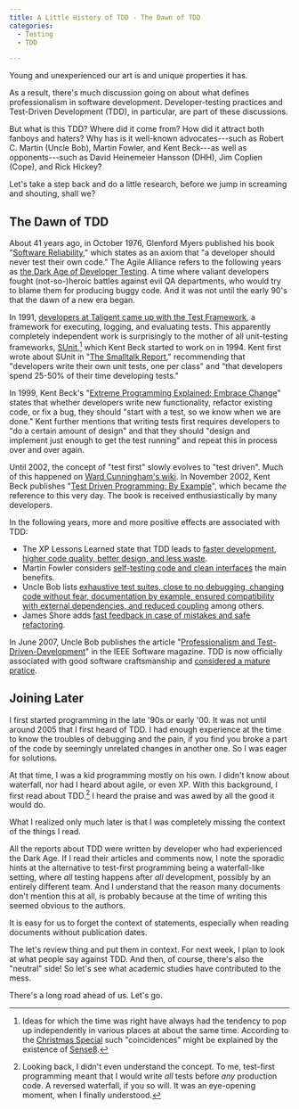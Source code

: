 ```yaml
---
title: A Little History of TDD - The Dawn of TDD
categories:
  - Testing
  - TDD

---
```


Young and unexperienced our art is and unique properties it has.

As a result, there's much discussion going on about what defines professionalism in software development. Developer-testing practices and Test-Driven Development (TDD), in particular, are part of these discussions.

But what is this TDD? Where did it come from? How did it attract both fanboys and haters? Why has is it well-known advocates---such as Robert C. Martin (Uncle Bob), Martin Fowler, and Kent Beck---as well as opponents---such as David Heinemeier Hansson (DHH), Jim Coplien (Cope), and Rick Hickey?

Let's take a step back and do a little research, before we jump in screaming and shouting, shall we?

## The Dawn of TDD

About 41 years ago, in October 1976, Glenford Myers published his book "[Software Reliability][sw-reliability]," which states as an axiom that "a developer should never test their own code." The Agile Alliance refers to the following years as [the Dark Age of Developer Testing][aa-tdd]. A time where valiant developers fought (not-so-)heroic battles against evil QA departments, who would try to blame them for producing buggy code. And it was not until the early 90's that the dawn of a new era began.

In 1991, [developers at Taligent came up with the Test Framework][tf-taligent], a framework for executing, logging, and evaluating tests. This apparently completely independent work is surprisingly to the mother of all unit-testing frameworks, [SUnit][sunit],[^sense8] which Kent Beck started to work on in 1994. Kent first wrote about SUnit in "[The Smalltalk Report][sunit-tsr]," recommending that "developers write their own unit tests, one per class" and "that developers spend 25-50% of their time developing tests."

In 1999, Kent Beck's "[Extreme Programming Explained: Embrace Change][xp-explained]" states that whether developers write new functionality, refactor existing code, or fix a bug, they should "start with a test, so we know when we are done." Kent further mentions that writing tests first requires developers to "do a certain amount of design" and that they should "design and implement just enough to get the test running" and repeat this in process over and over again.

Until 2002, the concept of "test first" slowly evolves to "test driven". Much of this happened on [Ward Cunningham's wiki][c2-wiki-tdd]. In November 2002, Kent Beck publishes "[Test Driven Programming: By Example][tdd-by-ex]", which became *the* reference to this very day. The book is received enthusiastically by many developers.

In the following years, more and more positive effects are associated with TDD:

* The XP Lessons Learned state that TDD leads to [faster development, higher code quality, better design, and less waste][xp-test-first].
* Martin Fowler considers [self-testing code and clean interfaces][tdd-fowler] the main benefits.
* Uncle Bob lists [exhaustive test suites, close to no debugging, changing code without fear, documentation by example, ensured compatibility with external dependencies, and reduced coupling][tdd-ubob] among others.
* James Shore adds [fast feedback in case of mistakes and safe refactoring][tdd-shore].

In June 2007, Uncle Bob publishes the article "[Professionalism and Test-Driven-Development][tdd-professional]" in the IEEE Software magazine. TDD is now officially associated with good software craftsmanship and [considered a mature pratice][aa-tdd].


## Joining Later

I first started programming in the late '90s or early '00. It was not until around 2005 that I first heard of TDD. I had enough experience at the time to know the troubles of debugging and the pain, if you find you broke a part of the code by seemingly unrelated changes in another one. So I was eager for solutions.

At that time, I was a kid programming mostly on his own. I didn't know about waterfall, nor had I heard about agile, or even XP. With this background, I first read about TDD.[^reverse-waterfall] I heard the praise and was awed by all the good it would do.

What I realized only much later is that I was completely missing the context of the things I read.

All the reports about TDD were written by developer who had experienced the Dark Age. If I read their articles and comments now, I note the sporadic hints at the alternative to test-first programming being a waterfall-like setting, where *all* testing happens after *all* development, possibly by an entirely different team. And I understand that the reason many documents don't mention this at all, is probably because at the time of writing this seemed obvious to the authors.

It is easy for us to forget the context of statements, especially when reading documents without publication dates.

The let's review thing and put them in context. For next week, I plan to look at what people say against TDD. And then, of course, there's also the "neutral" side! So let's see what academic studies have contributed to the mess.

There's a long road ahead of us. Let's go.

 [^sense8]: Ideas for which the time was right have always had the tendency to pop up independently in various places at about the same time. According to the [Christmas Special](http://www.imdb.com/title/tt5031232/) such "coincidences" might be explained by the existence of [Sense8](https://en.wikipedia.org/wiki/Sense8).
 [^reverse-waterfall]: Looking back, I didn't even understand the concept. To me, test-first programming meant that I would write *all* tests before *any* production code. A reversed waterfall, if you so will. It was an eye-opening moment, when I finally understood.

 [sw-reliability]: https://books.google.de/books?id=NtQmAAAAMAAJ
 [aa-tdd]: https://www.agilealliance.org/glossary/tdd/
 [tf-taligent]: https://shebanator.com/2007/08/21/a-brief-history-of-test-frameworks/
 [sunit]: http://sunit.sourceforge.net/
 [sunit-tsr]: http://www.macqueen.us/smalltalkReport/ST/91_95/SMAL0402.PDF
 [xp-explained]: https://books.google.de/books?id=G8EL4H4vf7UC
 [xp-test-first]: http://www.extremeprogramming.org/rules/testfirst.html
 [c2-wiki-tdd]: http://wiki.c2.com/?TestDrivenDevelopment
 [tdd-by-ex]: https://books.google.de/books?id=CUlsAQAAQBAJ
 [tdd-professional]: http://www.researchgate.net/publication/3248924_Professionalism_and_Test-Driven_Development
 [tdd-fowler]: https://martinfowler.com/bliki/TestDrivenDevelopment.html
 [tdd-ubob]: http://butunclebob.com/ArticleS.UncleBob.TheThreeRulesOfTdd
 [tdd-shore]: http://www.jamesshore.com/Agile-Book/test_driven_development.html
